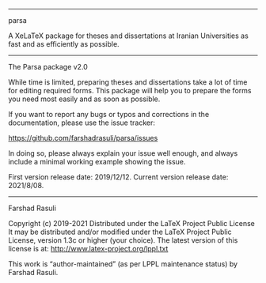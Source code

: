 ____________________
parsa

A XeLaTeX package for theses and dissertations at Iranian Universities as fast and as efficiently as possible.
______________
The Parsa package v2.0

While time is limited, preparing theses and dissertations take a lot of time for editing required forms.
This package will help you to prepare the forms you need most easily and as soon as possible.

If you want to report any bugs or typos and corrections in the
documentation, please use the issue tracker:

  <https://github.com/farshadrasuli/parsa/issues>

In doing so, please always explain your issue well enough, and always
include a minimal working example showing the issue.

First version release date: 2019/12/12. Current version release date: 2021/8/08.
______________
Farshad Rasuli

Copyright (c) 2019-2021
Distributed under the LaTeX Project Public License
It may be distributed and/or modified under the LaTeX Project Public License,
version 1.3c or higher (your choice). The latest version of
this license is at: http://www.latex-project.org/lppl.txt

This work is “author-maintained” (as per LPPL maintenance status)
by Farshad Rasuli.